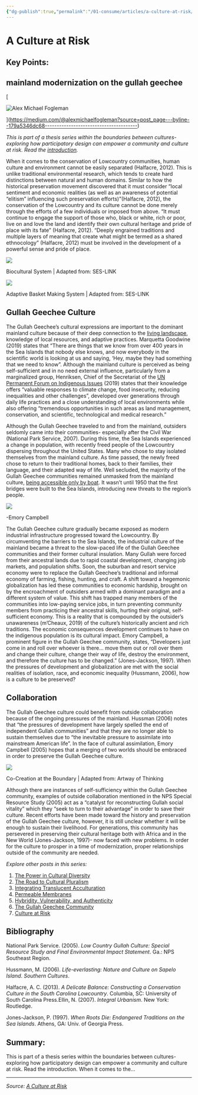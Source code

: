 ```yaml
---
{"dg-publish":true,"permalink":"/01-consume/articles/a-culture-at-risk/","title":"A Culture at Risk"}
---
```



# A Culture at Risk

## Key Points:
## mainland modernization on the gullah geechee

[

![Alex Michael Fogleman](https://miro.medium.com/v2/resize:fill:44:44/2*BIGlhe3MlGz8_fFw1Q2JVQ.jpeg)

](https://medium.com/@alexmichaelfogleman?source=post_page---byline--179a5346dc68---------------------------------------)

*This is part of a thesis series within the boundaries between cultures- exploring how participatory design can empower a community and culture at risk. Read the* [*introduction*](https://medium.com/@alexmichaelfogleman/the-power-in-cultural-diversity-9a527c74964b)*.*

When it comes to the conservation of Lowcountry communities, human culture and environment cannot be easily separated (Halfacre, 2012). This is unlike traditional environmental research, which tends to create hard distinctions between natural and human domains. Similar to how the historical preservation movement discovered that it must consider “local sentiment and economic realities (as well as an awareness of potential “elitism” influencing such preservation efforts)”(Halfacre, 2012), the conservation of the Lowcountry and its culture cannot be done merely through the efforts of a few individuals or imposed from above. “It must continue to engage the support of those who, black or white, rich or poor, live on and love the land and identify their own cultural heritage and pride of place with its fate” (Halfacre, 2012). “Deeply engrained traditions and multiple layers of meaning that create what might be termed as a shared ethnocology” (Halfacre, 2012) must be involved in the development of a powerful sense and pride of place.

![](https://miro.medium.com/v2/resize:fit:700/1*oPchtp5eB4lZ53m9LMawyg.jpeg)

Biocultural System | Adapted from: SES-LINK

![](https://miro.medium.com/v2/resize:fit:700/1*VRbA_HjiDA2vpZffNG9PGg.jpeg)

Adaptive Basket Making System | Adapted from: SES-LINK

## Gullah Geechee Culture

The Gullah Geechee’s cultural expressions are important to the dominant mainland culture because of their deep connection to the [living landscape](http://landscapeconservation.org/knowledge-center/stories/the-gullah-geechee-reflections-on-the-warp-and-weft-of-cultural-tradition-and-landscape/), knowledge of local resources, and adaptive practices. Marquetta Goodwine (2019) states that “There are things that we know from over 400 years in the Sea Islands that nobody else knows, and now everybody in the scientific world is looking at us and saying, ‘Hey, maybe they had something that we need to know”. Although the mainland culture is perceived as being self-sufficient and in no need external influence, particularly from a marginalized group, Henriksen, Chief of the Secretariat of the [UN Permanent Forum on Indigenous Issues](https://www.un.org/development/desa/indigenouspeoples/) (2019) states that their knowledge offers “valuable responses to climate change, food insecurity, reducing inequalities and other challenges”, developed over generations through daily life practices and a close understanding of local environments while also offering “tremendous opportunities in such areas as land management, conservation, and scientific, technological and medical research.”

Although the Gullah Geechee traveled to and from the mainland, outsiders seldomly came into their communities- especially after the Civil War (National Park Service, 2007). During this time, the Sea Islands experienced a change in population, with recently freed people of the Lowcountry dispersing throughout the United States. Many who chose to stay isolated themselves from the mainland culture. As time passed, the newly freed chose to return to their traditional homes, back to their families, their language, and their adapted way of life. Well secluded, the majority of the Gullah Geechee communities remained unmasked from the mainland culture, [being accessible only by boat](http://gullaheritage.com/memories-of-springtime-before-the-bridge-on-we-island-hilton-head-island-s-c-1950s/). It wasn’t until 1950 that the first bridges were built to the Sea Islands, introducing new threats to the region’s people.

![](https://miro.medium.com/v2/resize:fit:700/1*q5U1GXEoYK2fEumT1lhzNQ.jpeg)

\-Emory Campbell

The Gullah Geechee culture gradually became exposed as modern industrial infrastructure progressed toward the Lowcountry. By circumventing the barriers to the Sea Islands, the industrial culture of the mainland became a threat to the slow-paced life of the Gullah Geechee communities and their former cultural insulation. Many Gullah were forced from their ancestral lands due to rapid coastal development, changing job markets, and population shifts. Soon, the suburban and resort service economy were to replace the Gullah Geechee’s traditional and informal economy of farming, fishing, hunting, and craft. A shift toward a hegemonic globalization has led these communities to economic hardship, brought on by the encroachment of outsiders armed with a dominant paradigm and a different system of value. This shift has trapped many members of the communities into low-paying service jobs, in turn preventing community members from practicing their ancestral skills, hurting their original, self-sufficient economy. This is a reality that is compounded by the outsider’s unawareness (m’Cheaux, 2019) of the culture’s historically ancient and rich traditions. The economic consequences development continues to have on the indigenous population is its cultural impact. Emory Campbell, a prominent figure in the Gullah Geechee community, states, “Developers just come in and roll over whoever is there… move them out or roll over them and change their culture, change their way of life, destroy the environment, and therefore the culture has to be changed.” (Jones-Jackson, 1997). When the pressures of development and globalization are met with the social realities of isolation, race, and economic inequality (Hussmann, 2006), how is a culture to be preserved?

## Collaboration

The Gullah Geechee culture could benefit from outside collaboration because of the ongoing pressures of the mainland. Hussman (2006) notes that “the pressures of development have largely spelled the end of independent Gullah communities” and that they are no longer able to sustain themselves due to “the inevitable pressure to assimilate into mainstream American life”. In the face of cultural assimilation, Emory Campbell (2005) hopes that a merging of two worlds should be embraced in order to preserve the Gullah Geechee culture.

![](https://miro.medium.com/v2/resize:fit:700/1*8b9tQcNv4i8ms9NWwc1_sg.jpeg)

Co-Creation at the Boundary | Adapted from: Artway of Thinking

Although there are instances of self-sufficiency within the Gullah Geechee community, examples of outside collaboration mentioned in the NPS Special Resource Study (2005) act as a “catalyst for reconstructing Gullah social vitality” which they “seek to turn to their advantage” in order to save their culture. Recent efforts have been made toward the history and preservation of the Gullah Geechee culture, however, it is still unclear whether it will be enough to sustain their livelihood. For generations, this community has persevered in preserving their cultural heritage both with Africa and in the New World (Jones-Jackson, 1997)- now faced with new problems. In order for the culture to prosper in a time of modernization, proper relationships outside of the community are needed.

*Explore other posts in this series:*

1. [The Power in Cultural Diversity](https://medium.com/@alexmichaelfogleman/the-power-in-cultural-diversity-9a527c74964b)
2. [The Road to Cultural Pluralism](https://medium.com/@alexmichaelfogleman/the-road-to-cultural-pluralism-95c779b51fa1)
3. [Integrating Translucent Acculturation](https://medium.com/@alexmichaelfogleman/integrating-translucent-acculturation-fa9a51ee002c)
4. [Permeable Membranes](https://medium.com/@alexmichaelfogleman/permeable-membranes-facdaacbbd03)
5. [Hybridity, Vulnerability, and Authenticity](https://medium.com/@alexmichaelfogleman/hybridity-vulnerability-and-authenticity-e4666b7f4fdd)
6. [The Gullah Geechee Community](https://medium.com/@alexmichaelfogleman/the-gullah-geechee-community-288678d8189b)
7. [Culture at Risk](https://medium.com/@alexmichaelfogleman/a-culture-at-risk-179a5346dc68)

## Bibliography

National Park Service. (2005). *Low Country Gullah Culture: Special Resource Study and Final Environmental Impact Statement*. Ga.: NPS Southeast Region.

Hussmann, M. (2006). *Life-everlasting: Nature and Culture on Sapelo Island*. *Southern Cultures*.

Halfacre, A. C. (2013). *A Delicate Balance: Constructing a Conservation Culture in the South Carolina Lowcountry*. Columbia, SC: University of South Carolina Press.Ellin, N. (2007). *Integral Urbanism*. New York: Routledge.

Jones-Jackson, P. (1997). *When Roots Die: Endangered Traditions on the Sea Islands*. Athens, GA: Univ. of Georgia Press.

## Summary:
This is part of a thesis series within the boundaries between cultures- exploring how participatory design can empower a community and culture at risk. Read the introduction. When it comes to the…

---

*Source: [A Culture at Risk](https://medium.com/@alexmichaelfogleman/a-culture-at-risk-179a5346dc68)*
